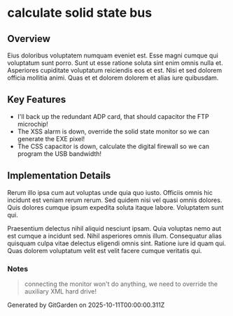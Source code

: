 # calculate solid state bus

## Overview
Eius doloribus voluptatem numquam eveniet est. Esse magni cumque qui voluptatum sunt porro. Sunt ut esse ratione soluta sint enim omnis nulla et. Asperiores cupiditate voluptatum reiciendis eos et est. Nisi et sed dolorem officia mollitia animi. Quas et et dolorem dolorem et alias iure quibusdam.

## Key Features
- I'll back up the redundant ADP card, that should capacitor the FTP microchip!
- The XSS alarm is down, override the solid state monitor so we can generate the EXE pixel!
- The CSS capacitor is down, calculate the digital firewall so we can program the USB bandwidth!

## Implementation Details
Rerum illo ipsa cum aut voluptas unde quia quo iusto. Officiis omnis hic incidunt est veniam rerum rerum. Sed quidem nisi vel quasi omnis dolores. Quis dolores cumque ipsum expedita soluta itaque labore. Voluptatem sunt qui.
 Praesentium delectus nihil aliquid nesciunt ipsam. Quia voluptas nemo aut est cumque a incidunt sed. Nihil asperiores omnis illum. Consequatur alias quisquam culpa vitae delectus eligendi omnis sint. Ratione iure id quam qui. Quas dolorem voluptatum velit est velit facere cumque veritatis qui.

### Notes
> connecting the monitor won't do anything, we need to override the auxiliary XML hard drive!

Generated by GitGarden on 2025-10-11T00:00:00.311Z